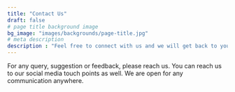 ```yaml
---
title: "Contact Us"
draft: false
# page title background image
bg_image: "images/backgrounds/page-title.jpg"
# meta description
description : "Feel free to connect with us and we will get back to you. We all receive a lot of spam calls and emails, and we know how irritating they can be. We will not spam you."
---
```


For any query, suggestion or feedback, please reach us. You can reach us to our social media touch points as well. We are open for any communication anywhere.
